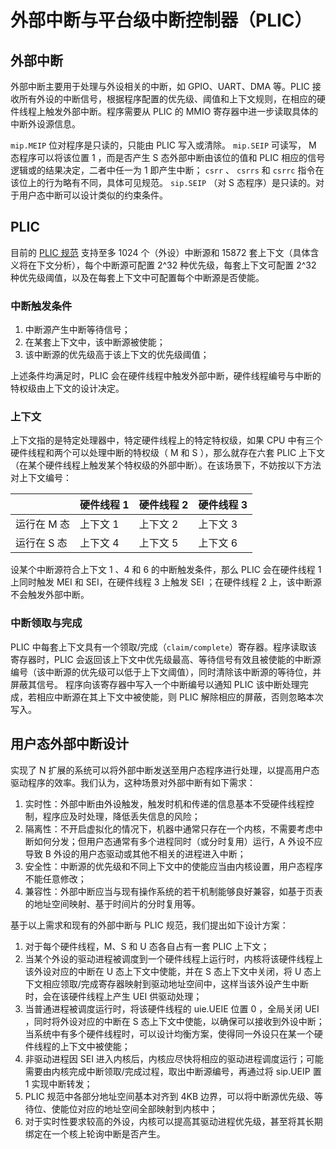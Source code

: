 # 外部中断与平台级中断控制器（PLIC）

## 外部中断

外部中断主要用于处理与外设相关的中断，如 GPIO、UART、DMA 等。PLIC 接收所有外设的中断信号，根据程序配置的优先级、阈值和上下文规则，在相应的硬件线程上触发外部中断。程序需要从 PLIC 的 MMIO 寄存器中进一步读取具体的中断外设源信息。

`mip.MEIP` 位对程序是只读的，只能由 PLIC 写入或清除。 `mip.SEIP` 可读写， M 态程序可以将该位置 1 ，而是否产生 S 态外部中断由该位的值和 PLIC 相应的信号逻辑或的结果决定，二者中任一为 1 即产生中断； `csrr` 、 `csrrs` 和 `csrrc` 指令在该位上的行为略有不同，具体可见规范。 `sip.SEIP` （对 S 态程序）是只读的。对于用户态中断可以设计类似的约束条件。

## PLIC

目前的 [PLIC 规范](https://github.com/riscv/riscv-plic-spec/blob/master/riscv-plic.adoc) 支持至多 1024 个（外设）中断源和 15872 套上下文（具体含义将在下文分析），每个中断源可配置 2^32 种优先级，每套上下文可配置 2^32 种优先级阈值，以及在每套上下文中可配置每个中断源是否使能。

### 中断触发条件

1. 中断源产生中断等待信号；
2. 在某套上下文中，该中断源被使能；
3. 该中断源的优先级高于该上下文的优先级阈值；

上述条件均满足时，PLIC 会在硬件线程中触发外部中断，硬件线程编号与中断的特权级由上下文的设计决定。

### 上下文

上下文指的是特定处理器中，特定硬件线程上的特定特权级，如果 CPU 中有三个硬件线程和两个可以处理中断的特权级（ M 和 S ），那么就存在六套 PLIC 上下文（在某个硬件线程上触发某个特权级的外部中断）。在该场景下，不妨按以下方法对上下文编号：

|             | 硬件线程 1 | 硬件线程 2 | 硬件线程 3 |
| ----------- | ---------- | ---------- | ---------- |
| 运行在 M 态 | 上下文 1   | 上下文 2   | 上下文 3   |
| 运行在 S 态 | 上下文 4   | 上下文 5   | 上下文 6   |

设某个中断源符合上下文 1 、4 和 6 的中断触发条件，那么 PLIC 会在硬件线程 1 上同时触发 MEI 和 SEI，在硬件线程 3 上触发 SEI ；在硬件线程 2 上，该中断源不会触发外部中断。

### 中断领取与完成

PLIC 中每套上下文具有一个领取/完成（`claim/complete`）寄存器。程序读取该寄存器时，PLIC 会返回该上下文中优先级最高、等待信号有效且被使能的中断源编号（该中断源的优先级可以低于上下文阈值），同时清除该中断源的等待位，并屏蔽其信号。
程序向该寄存器中写入一个中断编号以通知 PLIC 该中断处理完成，若相应中断源在其上下文中被使能，则 PLIC 解除相应的屏蔽，否则忽略本次写入。

## 用户态外部中断设计

实现了 N 扩展的系统可以将外部中断发送至用户态程序进行处理，以提高用户态驱动程序的效率。我们认为，这种场景对外部中断有如下需求：

1. 实时性：外部中断由外设触发，触发时机和传递的信息基本不受硬件线程控制，程序应及时处理，降低丢失信息的风险；
2. 隔离性：不开启虚拟化的情况下，机器中通常只存在一个内核，不需要考虑中断如何分发；但用户态通常有多个进程同时（或分时复用）运行，A 外设不应导致 B 外设的用户态驱动或其他不相关的进程进入中断；
3. 安全性：中断源的优先级和不同上下文中的使能应当由内核设置，用户态程序不能任意修改；
4. 兼容性：外部中断应当与现有操作系统的若干机制能够良好兼容，如基于页表的地址空间映射、基于时间片的分时复用等。

基于以上需求和现有的外部中断与 PLIC 规范，我们提出如下设计方案：

1. 对于每个硬件线程，M、S 和 U 态各自占有一套 PLIC 上下文；
2. 当某个外设的驱动进程被调度到一个硬件线程上运行时，内核将该硬件线程上该外设对应的中断在 U 态上下文中使能，并在 S 态上下文中关闭，将 U 态上下文相应领取/完成寄存器映射到驱动地址空间中，这样当该外设产生中断时，会在该硬件线程上产生 UEI 供驱动处理；
3. 当普通进程被调度运行时，将该硬件线程的 uie.UEIE 位置 0 ，全局关闭 UEI ，同时将外设对应的中断在 S 态上下文中使能，以确保可以接收到外设中断；当系统中有多个硬件线程时，可以设计均衡方案，使得同一外设只在某一个硬件线程的上下文中被使能；
4. 非驱动进程因 SEI 进入内核后，内核应尽快将相应的驱动进程调度运行；可能需要由内核完成中断领取/完成过程，取出中断源编号，再通过将 sip.UEIP 置 1 实现中断转发；
5. PLIC 规范中各部分地址空间基本对齐到 4KB 边界，可以将中断源优先级、等待位、使能位对应的地址空间全部映射到内核中；
6. 对于实时性要求较高的外设，内核可以提高其驱动进程优先级，甚至将其长期绑定在一个核上轮询中断是否产生。
